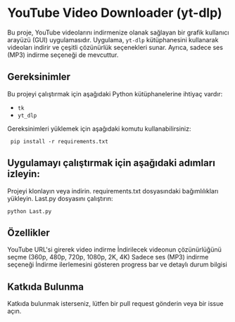 # YouTube Video Downloader (yt-dlp)

Bu proje, YouTube videolarını indirmenize olanak sağlayan bir grafik kullanıcı arayüzü (GUI) uygulamasıdır. Uygulama, `yt-dlp` kütüphanesini kullanarak videoları indirir ve çeşitli çözünürlük seçenekleri sunar. Ayrıca, sadece ses (MP3) indirme seçeneği de mevcuttur.


## Gereksinimler

Bu projeyi çalıştırmak için aşağıdaki Python kütüphanelerine ihtiyaç vardır:

- `tk`
- `yt_dlp`

Gereksinimleri yüklemek için aşağıdaki komutu kullanabilirsiniz:

` pip install -r requirements.txt` 


## Uygulamayı çalıştırmak için aşağıdaki adımları izleyin:

Projeyi klonlayın veya indirin.
requirements.txt dosyasındaki bağımlılıkları yükleyin.
Last.py dosyasını çalıştırın:

`python Last.py`

## Özellikler
YouTube URL'si girerek video indirme
İndirilecek videonun çözünürlüğünü seçme (360p, 480p, 720p, 1080p, 2K, 4K)
Sadece ses (MP3) indirme seçeneği
İndirme ilerlemesini gösteren progress bar ve detaylı durum bilgisi

## Katkıda Bulunma
Katkıda bulunmak isterseniz, lütfen bir pull request gönderin veya bir issue açın.
